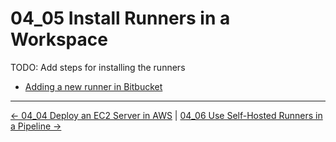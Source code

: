 # 04_05 Install Runners in a Workspace

TODO: Add steps for installing the runners

- [Adding a new runner in Bitbucket](https://support.atlassian.com/bitbucket-cloud/docs/adding-a-new-runner-in-bitbucket/)

<!-- FooterStart -->
---
[← 04_04 Deploy an EC2 Server in AWS](../04_04_deploy_an_ec2_server_in_aws/README.md) | [04_06 Use Self-Hosted Runners in a Pipeline →](../04_06_use_self_hosted_runners_in_a_pipeline/README.md)
<!-- FooterEnd -->
